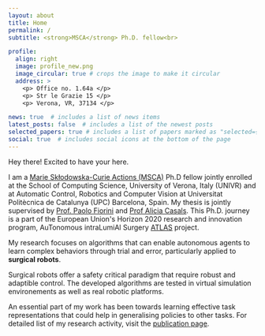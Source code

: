 ```yaml
---
layout: about
title: Home
permalink: /
subtitle: <strong>MSCA</strong> Ph.D. fellow<br>

profile:
  align: right
  image: profile_new.png
  image_circular: true # crops the image to make it circular
  address: >
    <p> Office no. 1.64a </p>
    <p> Str le Grazie 15 </p>
    <p> Verona, VR, 37134 </p>

news: true  # includes a list of news items
latest_posts: false  # includes a list of the newest posts
selected_papers: true # includes a list of papers marked as "selected={true}"
social: true  # includes social icons at the bottom of the page
---
```

Hey there! Excited to have your here.

I am a [Marie Skłodowska-Curie Actions (MSCA)](https://marie-sklodowska-curie-actions.ec.europa.eu/actions/doctoral-networks) Ph.D fellow jointly enrolled at the School of Computing Science, University of Verona, Italy (UNIVR) and at Automatic Control, Robotics and Computer Vision at Universitat Politècnica de Catalunya (UPC) Barcelona, Spain. My thesis is jointly supervised by [Prof. Paolo Fiorini](https://profs.sci.univr.it/~fiorini/) and [Prof Alicia Casals](https://futur.upc.edu/AliciaCasalsGelpi). This Ph.D. journey is a part of the European Union's Horizon 2020 research and innovation program, AuTonomous intraLumiAl Surgery [ATLAS](https://atlas-itn.eu/) project.


My research focuses on algorithms that can enable autonomous agents to learn complex behaviors through trial and error, particularly applied to **surgical robots**.
<!-- My research interest includes developing **Reinforcement Learning (RL)** methods for robotics application with specific emphasis on **surgical robots**.  -->
Surgical robots offer a safety critical paradigm that require robust and adaptible control. The developed algorithms are tested in virtual simulation environements as well as real robotic platforms.

An essential part of my work has been towards learning effective task representations that could help in generalising policies to other tasks.
For detailed list of my research activity, visit the [publication page](https://ameyapores.github.io/publications/).

<!-- Write your biography here. Tell the world about yourself. Link to your favorite [subreddit](http://reddit.com). You can put a picture in, too. The code is already in, just name your picture `prof_pic.jpg` and put it in the `img/` folder.

Put your address / P.O. box / other info right below your picture. You can also disable any of these elements by editing `profile` property of the YAML header of your `_pages/about.md`. Edit `_bibliography/papers.bib` and Jekyll will render your [publications page](/al-folio/publications/) automatically.

Link to your social media connections, too. This theme is set up to use [Font Awesome icons](http://fortawesome.github.io/Font-Awesome/) and [Academicons](https://jpswalsh.github.io/academicons/), like the ones below. Add your Facebook, Twitter, LinkedIn, Google Scholar, or just disable all of them. -->
